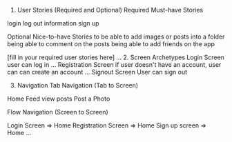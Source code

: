 1. User Stories (Required and Optional)
Required Must-have Stories

login
log out information
sign up 





Optional Nice-to-have Stories
to  be able to add images or posts into a folder 
being able to comment on the posts 
being able to add friends on the app


[fill in your required user stories here]
…
2. Screen Archetypes
Login Screen
user can log in 
…
Registration Screen 
if user doesn't have an account, user can can create an account
…
Signout Screen
User can sign out

3. Navigation
Tab Navigation (Tab to Screen)

Home Feed
view posts
Post a Photo

Flow Navigation (Screen to Screen)

Login Screen
=> Home
Registration Screen
=> Home
Sign up screen
=> Home
…

